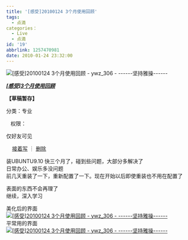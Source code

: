 ```yaml
---
title: '[感受]20100124 3个月使用回顾'
tags:
  - 点滴
categories：
  - Live
  - 点滴
id: '19'
abbrlink: 1257470981
date: 2010-01-24 23:32:00
---
```


  

![[感受]20100124 3个月使用回顾 - ywz_306 - ------坚持雅操------](http://img1.kaixin001.com.cn/i/caogao.gif "此篇为草稿，还未正式发表")

**[_\[感受\]3个月使用回顾_](http://www.kaixin001.com/diary/write.php?did=27424011&start=0 "[感受]3个月使用回顾")**  

**【草稿暂存】**

分类：专业

   权限：

仅好友可见

    [接着写](http://www.kaixin001.com/diary/write.php?did=27424011&start=0 "接着写") ┊ [删除](/ "删除")

装UBUNTU9.10 快三个月了，碰到些问题，大部分多解决了  
日常办公、娱乐多没问题  
前几天重装了一下，重新配置了一下。现在开始以后即使重装也不用在配置了  
  
表面的东西不会再理了  
继续，深入学习  
  
美化后的界面  
[![[感受]20100124 3个月使用回顾 - ywz_306 - ------坚持雅操------](http://img610.ph.126.net/Mz5E1ml7MivsoJSjLJb3TQ==/1686598060451761989.jpg "[感受]20100124 3个月使用回顾 - ywz_306 - ------坚持雅操------")](http://img610.ph.126.net/Mz5E1ml7MivsoJSjLJb3TQ==/1686598060451761989.jpg)  
平常用的界面  
[![[感受]20100124 3个月使用回顾 - ywz_306 - ------坚持雅操------](http://img618.ph.126.net/9w-4mSjoqFCR-IyYUMmyHA==/1962443537628232711.jpg "[感受]20100124 3个月使用回顾 - ywz_306 - ------坚持雅操------")](http://img618.ph.126.net/9w-4mSjoqFCR-IyYUMmyHA==/1962443537628232711.jpg)